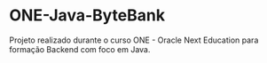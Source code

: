 # ONE-Java-ByteBank
Projeto realizado durante o curso ONE - Oracle Next Education para formação Backend com foco em Java.
